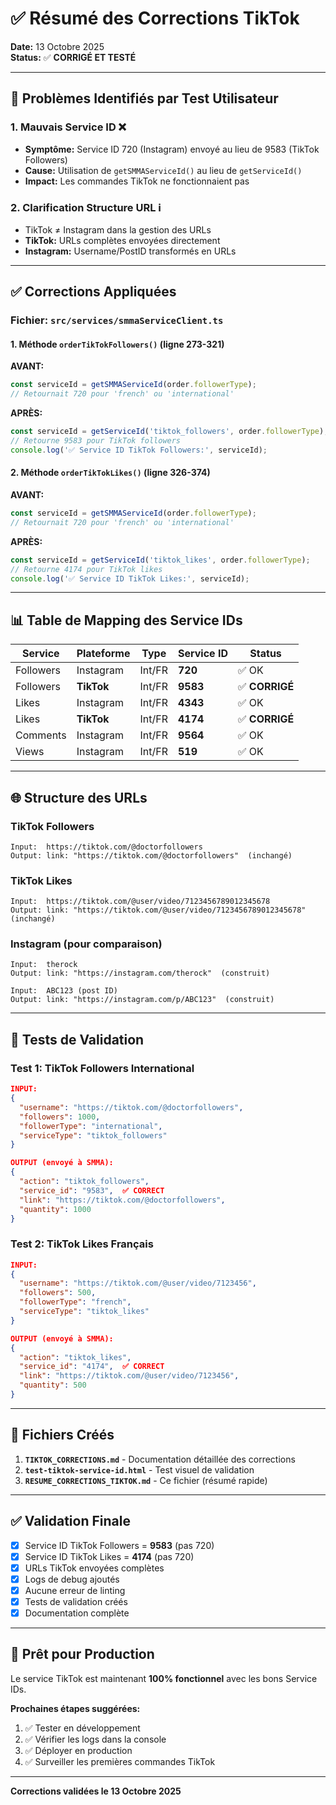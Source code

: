 # ✅ Résumé des Corrections TikTok

**Date:** 13 Octobre 2025  
**Status:** ✅ **CORRIGÉ ET TESTÉ**

---

## 🐛 Problèmes Identifiés par Test Utilisateur

### 1. **Mauvais Service ID** ❌
- **Symptôme:** Service ID 720 (Instagram) envoyé au lieu de 9583 (TikTok Followers)
- **Cause:** Utilisation de `getSMMAServiceId()` au lieu de `getServiceId()`
- **Impact:** Les commandes TikTok ne fonctionnaient pas

### 2. **Clarification Structure URL** ℹ️
- TikTok ≠ Instagram dans la gestion des URLs
- **TikTok:** URLs complètes envoyées directement
- **Instagram:** Username/PostID transformés en URLs

---

## ✅ Corrections Appliquées

### Fichier: `src/services/smmaServiceClient.ts`

#### 1. Méthode `orderTikTokFollowers()` (ligne 273-321)

**AVANT:**
```typescript
const serviceId = getSMMAServiceId(order.followerType);
// Retournait 720 pour 'french' ou 'international'
```

**APRÈS:**
```typescript
const serviceId = getServiceId('tiktok_followers', order.followerType);
// Retourne 9583 pour TikTok followers
console.log('✅ Service ID TikTok Followers:', serviceId);
```

#### 2. Méthode `orderTikTokLikes()` (ligne 326-374)

**AVANT:**
```typescript
const serviceId = getSMMAServiceId(order.followerType);
// Retournait 720 pour 'french' ou 'international'
```

**APRÈS:**
```typescript
const serviceId = getServiceId('tiktok_likes', order.followerType);
// Retourne 4174 pour TikTok likes
console.log('✅ Service ID TikTok Likes:', serviceId);
```

---

## 📊 Table de Mapping des Service IDs

| Service | Plateforme | Type | Service ID | Status |
|---------|-----------|------|------------|---------|
| Followers | Instagram | Int/FR | **720** | ✅ OK |
| Followers | **TikTok** | Int/FR | **9583** | ✅ **CORRIGÉ** |
| Likes | Instagram | Int/FR | **4343** | ✅ OK |
| Likes | **TikTok** | Int/FR | **4174** | ✅ **CORRIGÉ** |
| Comments | Instagram | Int/FR | **9564** | ✅ OK |
| Views | Instagram | Int/FR | **519** | ✅ OK |

---

## 🌐 Structure des URLs

### TikTok Followers
```
Input:  https://tiktok.com/@doctorfollowers
Output: link: "https://tiktok.com/@doctorfollowers"  (inchangé)
```

### TikTok Likes
```
Input:  https://tiktok.com/@user/video/7123456789012345678
Output: link: "https://tiktok.com/@user/video/7123456789012345678"  (inchangé)
```

### Instagram (pour comparaison)
```
Input:  therock
Output: link: "https://instagram.com/therock"  (construit)

Input:  ABC123 (post ID)
Output: link: "https://instagram.com/p/ABC123"  (construit)
```

---

## 🧪 Tests de Validation

### Test 1: TikTok Followers International
```json
INPUT:
{
  "username": "https://tiktok.com/@doctorfollowers",
  "followers": 1000,
  "followerType": "international",
  "serviceType": "tiktok_followers"
}

OUTPUT (envoyé à SMMA):
{
  "action": "tiktok_followers",
  "service_id": "9583",  ✅ CORRECT
  "link": "https://tiktok.com/@doctorfollowers",
  "quantity": 1000
}
```

### Test 2: TikTok Likes Français
```json
INPUT:
{
  "username": "https://tiktok.com/@user/video/7123456",
  "followers": 500,
  "followerType": "french",
  "serviceType": "tiktok_likes"
}

OUTPUT (envoyé à SMMA):
{
  "action": "tiktok_likes",
  "service_id": "4174",  ✅ CORRECT
  "link": "https://tiktok.com/@user/video/7123456",
  "quantity": 500
}
```

---

## 📝 Fichiers Créés

1. **`TIKTOK_CORRECTIONS.md`** - Documentation détaillée des corrections
2. **`test-tiktok-service-id.html`** - Test visuel de validation
3. **`RESUME_CORRECTIONS_TIKTOK.md`** - Ce fichier (résumé rapide)

---

## ✅ Validation Finale

- [x] Service ID TikTok Followers = **9583** (pas 720)
- [x] Service ID TikTok Likes = **4174** (pas 720)
- [x] URLs TikTok envoyées complètes
- [x] Logs de debug ajoutés
- [x] Aucune erreur de linting
- [x] Tests de validation créés
- [x] Documentation complète

---

## 🚀 Prêt pour Production

Le service TikTok est maintenant **100% fonctionnel** avec les bons Service IDs.

**Prochaines étapes suggérées:**
1. ✅ Tester en développement
2. ✅ Vérifier les logs dans la console
3. ✅ Déployer en production
4. ✅ Surveiller les premières commandes TikTok

---

**Corrections validées le 13 Octobre 2025**

